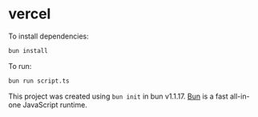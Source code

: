 # vercel

To install dependencies:

```bash
bun install
```

To run:

```bash
bun run script.ts
```

This project was created using `bun init` in bun v1.1.17. [Bun](https://bun.sh) is a fast all-in-one JavaScript runtime.
